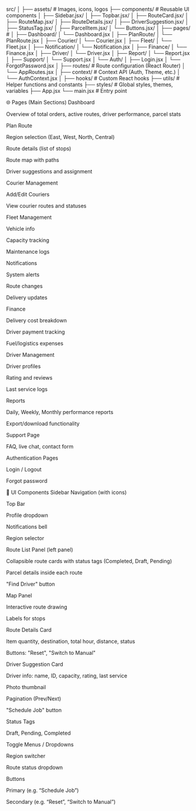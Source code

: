src/
│
├── assets/                # Images, icons, logos
├── components/            # Reusable UI components
│   ├── Sidebar.jsx/
│   ├── Topbar.jsx/
│   ├── RouteCard.jsx/
│   ├── RouteMap.jsx/
│   ├── RouteDetails.jsx/
│   ├── DriverSuggestion.jsx/
│   ├── StatusTag.jsx/
│   ├── ParcelItem.jsx/
│   └── Buttons.jsx/
│
├── pages/                 # 
│   ├── Dashboard/
│       └── Dashboard.jsx
│   ├── PlanRoute/
│       └── PlanRoute.jsx
│   ├── Courier/
│       └── Courier.jsx
│   ├── Fleet/
│       └── Fleet.jsx
│   ├── Notification/
│       └── Notification.jsx
│   ├── Finance/
│       └── Finance.jsx
│   ├── Driver/
│       └── Driver.jsx
│   ├── Report/
│       └── Report.jsx
│   ├── Support/
│       └── Support.jsx
│   └── Auth/
│       ├── Login.jsx
│       └── ForgotPassword.jsx
│
├── routes/                # Route configuration (React Router)
│   └── AppRoutes.jsx
│
├── context/               # Context API (Auth, Theme, etc.)
│   └── AuthContext.jsx
│
├── hooks/                 # Custom React hooks
├── utils/                 # Helper functions and constants
├── styles/                # Global styles, themes, variables
├── App.jsx
└── main.jsx               # Entry point



🌐 Pages (Main Sections)
Dashboard

Overview of total orders, active routes, driver performance, parcel stats

Plan Route

Region selection (East, West, North, Central)

Route details (list of stops)

Route map with paths

Driver suggestions and assignment

Courier Management

Add/Edit Couriers

View courier routes and statuses

Fleet Management

Vehicle info

Capacity tracking

Maintenance logs

Notifications

System alerts

Route changes

Delivery updates

Finance

Delivery cost breakdown

Driver payment tracking

Fuel/logistics expenses

Driver Management

Driver profiles

Rating and reviews

Last service logs

Reports

Daily, Weekly, Monthly performance reports

Export/download functionality

Support Page

FAQ, live chat, contact form

Authentication Pages

Login / Logout

Forgot password

🧩 UI Components
Sidebar Navigation (with icons)

Top Bar

Profile dropdown

Notifications bell

Region selector

Route List Panel (left panel)

Collapsible route cards with status tags (Completed, Draft, Pending)

Parcel details inside each route

"Find Driver" button

Map Panel

Interactive route drawing

Labels for stops

Route Details Card

Item quantity, destination, total hour, distance, status

Buttons: "Reset", "Switch to Manual"

Driver Suggestion Card

Driver info: name, ID, capacity, rating, last service

Photo thumbnail

Pagination (Prev/Next)

"Schedule Job" button

Status Tags

Draft, Pending, Completed

Toggle Menus / Dropdowns

Region switcher

Route status dropdown

Buttons

Primary (e.g. “Schedule Job”)

Secondary (e.g. “Reset”, “Switch to Manual”)